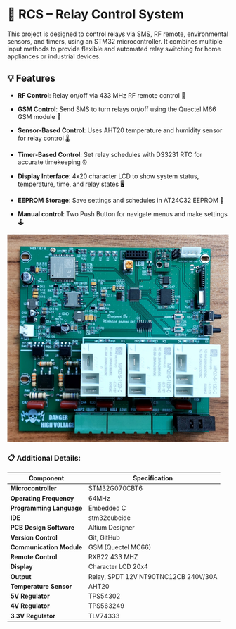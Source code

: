 # 📲 RCS – Relay Control System
This project is designed to control relays via SMS, RF remote, environmental sensors, and timers, using an STM32 microcontroller. It combines multiple input methods to provide flexible and automated relay switching for home appliances or industrial devices.


## 💡 Features

- **RF Control**: Relay on/off via 433 MHz RF remote control 🔌

- **GSM Control**: Send SMS to turn relays on/off using the Quectel M66
GSM module 📱

- **Sensor-Based Control**: Uses AHT20 temperature and humidity sensor for relay control 🌡

- **Timer-Based Control**: Set relay schedules with DS3231 RTC for accurate timekeeping ⏰

- **Display Interface**: 4x20 character LCD to show system status, temperature, time, and relay states 🖥

- **EEPROM Storage**: Save settings and schedules in AT24C32 EEPROM 💾

- **Manual control**: Two Push Button for navigate menus and make settings 🕹

![RCS](Image/RCS4.jpg)


### 📋 Additional Details:
| Component               | Specification                        |
|-------------------------|--------------------------------------|
| **Microcontroller**     | STM32G070CBT6                        |
| **Operating Frequency** | 64MHz                                |
| **Programming Language**| Embedded C                           |
| **IDE**                 | stm32cubeide                         |
| **PCB Design Software** | Altium Designer                      |
| **Version Control**     | Git, GitHub                          |
| **Communication Module**| GSM (Quectel MC66)                   |
| **Remote Control**      | RXB22 433 MHZ                        |
| **Display**             | Character LCD 20x4                   |
| **Output**              | Relay, SPDT 12V NT90TNC12CB 240V/30A |
| **Temperature Sensor**  | AHT20                                |
| **5V Regulator**        | TPS54302                             |
| **4V Regulator**        | TPS563249                            |
| **3.3V Regulator**      | TLV74333                             |


